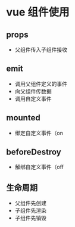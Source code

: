 # vue 组件使用
## props
* 父组件传入子组件接收
## emit
* 调用父组件定义的事件
* 向父组件传数据
* 调用自定义事件
## mounted
* 绑定自定义事件（on
## beforeDestroy
* 解绑自定义事件（off
## 生命周期
* 父组件先创建
* 子组件先渲染
* 子组件先销毁